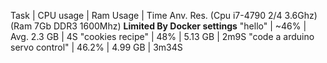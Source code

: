 Task                           | CPU usage     | Ram Usage     | Time                            Anv. Res. (Cpu i7-4790 2/4 3.6Ghz)    (Ram 7Gb DDR3 1600Mhz) **Limited By Docker settings**
"hello"                        | ~46%          | Avg. 2.3 GB   | 4S
"cookies recipe"               | 48%           | 5.13 GB       | 2m9S
"code a arduino servo control" | 46.2%         | 4.99 GB       | 3m34S